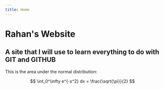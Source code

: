 ```yaml
---
title: Home
---
```

<script type="text/javascript"
  src="https://cdnjs.cloudflare.com/ajax/libs/mathjax/3.2.2/es5/tex-mml-chtml.js">
</script>

# Rahan's Website

## A site that I will use to learn everything to do with GIT and GITHUB


This is the area under the normal distribution:

$$
\int_0^\infty e^{-x^2} dx = \frac{\sqrt{\pi}}{2}
$$

